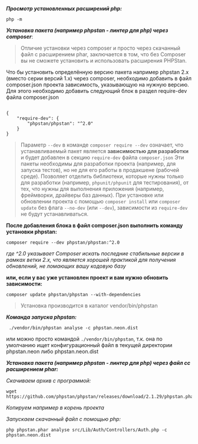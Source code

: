***Просмотр установленных расширений php:***

```
php -m
```

***Установка пакета (например phpstan - линтер для php) через composer***:

> Отличие установки через composer и просто через скачанный файл с расширением phar, заключается в том, что без Composer вы не сможете установить и использовать расширения PHPStan.

Что бы установить определённую версию пакета например phpstan 2.x (вместо серии версий 1.x) через composer, необходимо добавить в файл composer.json проекта зависимость, указывающую на нужную версию. Для этого необходимо добавить следующий блок в раздел require-dev файла composer.json
```

{
    "require-dev": {
        "phpstan/phpstan": "^2.0"
    }
}
```

> Параметр `--dev` в команде `composer require --dev` означает, что устанавливаемый пакет является **зависимостью для разработки** и будет добавлен в секцию `require-dev` файла `composer.json` Эти пакеты необходимы для разработки проекта (например, для запуска тестов), но не для его работы в продакшене (рабочей среде). Позволяет отделить библиотеки, которые нужны только для разработки (например, `phpunit/phpunit` для тестирования), от тех, что нужны для выполнения приложения (например, фреймворки, драйверы баз данных). При установке или обновлении проекта с помощью `composer install` или `composer update` без флага `--no-dev` (или `--dev`), зависимости из `require-dev` не будут устанавливаться.

**После добавления блока в файл composer.json выполнить команду установки phpstan:**

```
composer require --dev phpstan/phpstan:^2.0
```
*где ^2.0 указывает Composer искать последние стабильные версии в рамках ветки 2.x, что является хорошей практикой для получения обновлений, не ломающих вашу кодовую базу*

**или, если у вас уже установлен проект и вам нужно обновить зависимости:**

```
composer update phpstan/phpstan --with-dependencies
```

> Установка производится в каталог vendor/bin/phpstan

***Команда запуска phpstan:***

```
 ./vendor/bin/phpstan analyse -c phpstan.neon.dist
```

или можно просто командой `./vendor/bin/phpstan`, т.к. она по умолчанию ищет конфигурационный файл в текущей директории phpstan.neon либо phpstan.neon.dist

***Установка пакета (например phpstan - линтер для php) через файл cс расширением phar:***

*Скачиваем архив с программой:*

```
wget https://github.com/phpstan/phpstan/releases/download/2.1.29/phpstan.phar
```

*Копируем например в корень проекта*

*Запускаем скачанный файл с помощью php:*

```
php phpstan.phar analyse src/Lib/Auth/Controllers/Auth.php -c phpstan.neon.dist
```